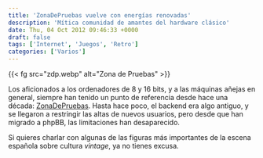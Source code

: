 ```yaml
---
title: 'ZonaDePruebas vuelve con energías renovadas'
description: 'Mítica comunidad de amantes del hardware clásico'
date: Thu, 04 Oct 2012 09:46:33 +0000
draft: false
tags: ['Internet', 'Juegos', 'Retro']
categories: ['Varios']
---
```


{{< fg src="zdp.webp" alt="Zona de Pruebas" >}}

Los aficionados a los ordenadores de 8 y 16 bits, y a las máquinas añejas en general, siempre han tenido un punto de referencia desde hace una década: [ZonaDePruebas](http://www.zonadepruebas.com/). Hasta hace poco, el backend era algo antiguo, y se llegaron a restringir las altas de nuevos usuarios, pero desde que han migrado a phpBB, las limitaciones han desaparecido.

Si quieres charlar con algunas de las figuras más importantes de la escena española sobre cultura _vintage_, ya no tienes excusa.